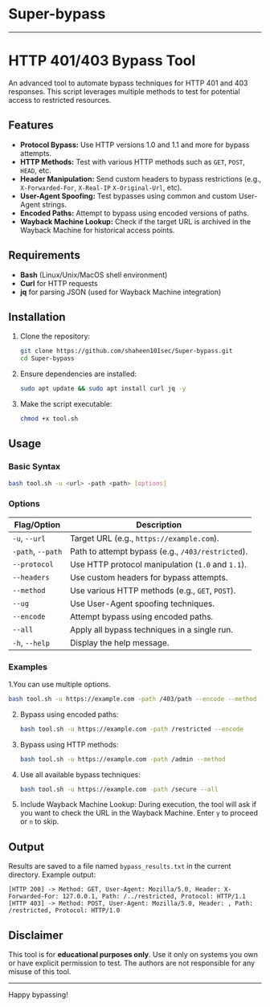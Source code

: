# Super-bypass

---

# HTTP 401/403 Bypass Tool

An advanced tool to automate bypass techniques for HTTP 401 and 403 responses. This script leverages multiple methods to test for potential access to restricted resources.

## Features

- **Protocol Bypass:** Use HTTP versions 1.0 and 1.1 and more for bypass attempts.
- **HTTP Methods:** Test with various HTTP methods such as `GET`, `POST`, `HEAD`, etc.
- **Header Manipulation:** Send custom headers to bypass restrictions (e.g., `X-Forwarded-For`, `X-Real-IP` `X-Original-Url`, etc).
- **User-Agent Spoofing:** Test bypasses using common and custom User-Agent strings.
- **Encoded Paths:** Attempt to bypass using encoded versions of paths.
- **Wayback Machine Lookup:** Check if the target URL is archived in the Wayback Machine for historical access points.

## Requirements

- **Bash** (Linux/Unix/MacOS shell environment)
- **Curl** for HTTP requests
- **jq** for parsing JSON (used for Wayback Machine integration)

## Installation

1. Clone the repository:
   ```bash
   git clone https://github.com/shaheen101sec/Super-bypass.git
   cd Super-bypass
   ```

2. Ensure dependencies are installed:
   ```bash
   sudo apt update && sudo apt install curl jq -y
   ```

3. Make the script executable:
   ```bash
   chmod +x tool.sh
   ```

## Usage

### Basic Syntax

```bash
bash tool.sh -u <url> -path <path> [options]
```

### Options

| Flag/Option         | Description                                                  |
|---------------------|--------------------------------------------------------------|
| `-u`, `--url`       | Target URL (e.g., `https://example.com`).                     |
| `-path`, `--path`   | Path to attempt bypass (e.g., `/403/restricted`).             |
| `--protocol`        | Use HTTP protocol manipulation (`1.0` and `1.1`).            |
| `--headers`         | Use custom headers for bypass attempts.                      |
| `--method`          | Use various HTTP methods (e.g., `GET`, `POST`).              |
| `--ug`              | Use User-Agent spoofing techniques.                          |
| `--encode`          | Attempt bypass using encoded paths.                          |
| `--all`             | Apply all bypass techniques in a single run.                 |
| `-h`, `--help`      | Display the help message.                                     |

### Examples

1.You can use multiple options.
   ```bash
   bash tool.sh -u https://example.com -path /403/path --encode --method --protocol
   ```

2. Bypass using encoded paths:
   ```bash
   bash tool.sh -u https://example.com -path /restricted --encode
   ```

3. Bypass using HTTP methods:
   ```bash
   bash tool.sh -u https://example.com -path /admin --method
   ```

4. Use all available bypass techniques:
   ```bash
   bash tool.sh -u https://example.com -path /secure --all
   ```

5. Include Wayback Machine Lookup:
   During execution, the tool will ask if you want to check the URL in the Wayback Machine. Enter `y` to proceed or `n` to skip.

## Output

Results are saved to a file named `bypass_results.txt` in the current directory. Example output:
```
[HTTP 200] -> Method: GET, User-Agent: Mozilla/5.0, Header: X-Forwarded-For: 127.0.0.1, Path: /../restricted, Protocol: HTTP/1.1
[HTTP 403] -> Method: POST, User-Agent: Mozilla/5.0, Header: , Path: /restricted, Protocol: HTTP/1.0
```

## Disclaimer

This tool is for **educational purposes only**. Use it only on systems you own or have explicit permission to test. The authors are not responsible for any misuse of this tool.

---

Happy bypassing!
